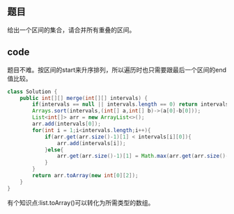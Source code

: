 ## 题目
给出一个区间的集合，请合并所有重叠的区间。

## code
题目不难。按区间的start来升序排列，所以遍历时也只需要跟最后一个区间的end值比较。
```java
class Solution {
    public int[][] merge(int[][] intervals) {
        if(intervals == null || intervals.length == 0) return intervals;
        Arrays.sort(intervals,(int[] a,int[] b)->(a[0]-b[0]));
        List<int[]> arr = new ArrayList<>();
        arr.add(intervals[0]);
        for(int i = 1;i<intervals.length;i++){
            if(arr.get(arr.size()-1)[1] < intervals[i][0]){
                arr.add(intervals[i]);
            }else{
                arr.get(arr.size()-1)[1] = Math.max(arr.get(arr.size()-1)[1],intervals[i][1]);
            }
        }
        return arr.toArray(new int[0][2]);
    }
}
```
有个知识点:list.toArray()可以转化为所需类型的数组。
